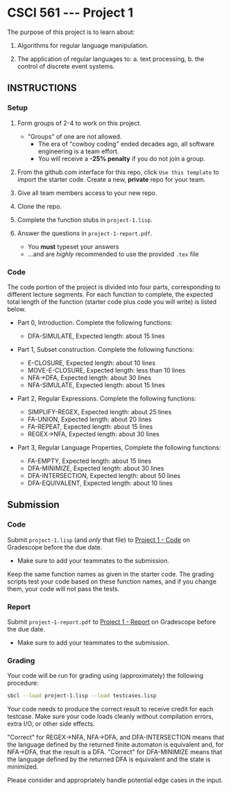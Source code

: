 # CSCI 561 --- Project 1

The purpose of this project is to learn about:

1. Algorithms for regular language manipulation.

2. The application of regular languages to:
   a. text processing,
   b. the control of discrete event systems.

## INSTRUCTIONS

### Setup
1. Form groups of 2-4 to work on this project.
    * "Groups" of one are not allowed.
        * The era of "cowboy coding" ended decades ago, all software engineering is a team effort.
        * You will receive a **-25% penalty** if you do not join a group.

1. From the github.com interface for this repo, click `Use this
   template` to import the starter code.  Create a new, **private** repo
   for your team.

1. Give all team members access to your new repo.

1. Clone the repo.

1. Complete the function stubs in `project-1.lisp`.

1. Answer the questions in `project-1-report.pdf`.
    * You **must** typeset your answers
    * ...and are *highly* recommended to use the provided `.tex` file

### Code

The code portion of the project is divided into four parts,
corresponding to different lecture segments.  For each function to
complete, the expected total length of the function (starter code plus
code you will write) is listed below.

- Part 0, Introduction.  Complete the following functions:
  - DFA-SIMULATE, Expected length: about 15 lines

- Part 1, Subset construction. Complete the following functions:
  - E-CLOSURE, Expected length: about 10 lines
  - MOVE-E-CLOSURE, Expected length: less than 10 lines
  - NFA->DFA, Expected length: about 30 lines
  - NFA-SIMULATE, Expected length: about 15 lines

- Part 2, Regular Expressions. Complete the following functions:
  - SIMPLIFY-REGEX, Expected length: about 25 lines
  - FA-UNION, Expected length: about 20 lines
  - FA-REPEAT, Expected length: about 15 lines
  - REGEX->NFA, Expected length: about 30 lines

- Part 3, Regular Language Properties, Complete the following
  functions:
  - FA-EMPTY, Expected length: about 15 lines
  - DFA-MINIMIZE, Expected length: about 30 lines
  - DFA-INTERSECTION, Expected length: about 50 lines
  - DFA-EQUIVALENT, Expected length: about 10 lines

## Submission

### Code
Submit `project-1.lisp` (and *only* that file) to [Project 1 - Code](https://www.gradescope.com/courses/814289/assignments/4973842) on Gradescope before the due date.

* Make sure to add your teammates to the submission.

Keep the same function names as given in the starter code. The grading scripts test your code based on these function names, and if you change them, your code will not pass the tests.

### Report
Submit `project-1-report.pdf` to [Project 1 - Report](https://www.gradescope.com/courses/814289/assignments/4973908) on Gradescope before the due date.

* Make sure to add your teammates to the submission.

### Grading

Your code will be run for grading using (approximately) the following procedure:

```sh
sbcl --load project-1.lisp --load testcases.lisp
```

Your code needs to produce the correct result to receive credit for each testcase. Make sure your code loads cleanly without compilation errors, extra I/O, or other side effects.


"Correct" for REGEX->NFA, NFA->DFA, and DFA-INTERSECTION means that
the language defined by the returned finite automaton is equivalent
and, for NFA->DFA, that the result is a DFA.  "Correct" for
DFA-MINIMIZE means that the language defined by the returned DFA is
equivalent and the state is minimized.

Please consider and appropriately handle potential edge cases in the
input.
